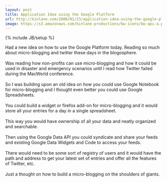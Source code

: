 ```yaml
---
layout: post
title: Application Idea using the Google Platform
url: http://kinlane.com/2008/01/23/application-idea-using-the-google-platform/
image: https://s3.amazonaws.com/kinlane-productions/bw-icons/bw-api-a.png
---
```

{% include JB/setup %}
<p>
     Had a new idea on how to use the Google Platform today. Reading so much about micro-blogging and twitter these days in the blogosphere.
     <br />
     <br />
     Was reading how non-profits can use micro-blogging and how it could be used in disaster and emergency scenarios until I read how Twitter failed during the MacWorld conference.
     <br />
     <br />
     So I was building upon an old idea on how you could use Google Notebook for micro-blogging and I thought even better you could use Google Spreadsheets.
     <br />
     <br />
     You could build a widget or firefox add-on for micro-blogging and it would store all your entries for a day in a single spreadsheet.
     <br />
     <br />
     This way you would have ownership of all your data and neatly organized and searchable.
     <br />
     <br />
     Then using the Google Data API you could syndicate and share your feeds and existing Google Data Widgets and Code to access your feeds.
     <br />
     <br />
     There would need to be some sort of registry of users and it would have the path and address to get your latest set of entries and offer all the features of Twitter, etc.
     <br />
     <br />
     Just a thought on how to build a micro-blogging on the shoulders of giants.
</p>